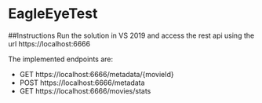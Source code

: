 # EagleEyeTest

##Instructions
Run the solution in VS 2019 and access the rest api using the url https://localhost:6666

The implemented endpoints are:

- GET https://localhost:6666/metadata/{movieId}
- POST https://localhost:6666/metadata
- GET https://localhost:6666/movies/stats
